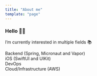 ```yaml
---
title: "About me"
template: "page"
---
```


<H3> Hello 👋🏼 </H3>

I’m currently interested in multiple fields 📚

Backend (Spring, Micronaut and Vapor) </br>
iOS (SwiftUI and UIKit)  </br>
DevOps </br>
Cloud/Infrastructure (AWS) </br>
